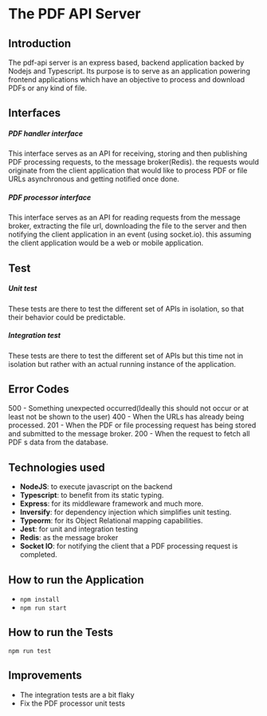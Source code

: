 # The PDF API Server

## Introduction

The pdf-api server is an express based, backend application backed by Nodejs and Typescript. Its purpose is to serve as an application powering frontend applications which have an objective 
to process and download PDFs or any kind of file.     
 

## Interfaces

##### PDF handler interface
This interface serves as an API for receiving, storing and then publishing PDF processing requests, to the message broker(Redis).
the requests would originate from the client application that would like to process PDF or file URLs asynchronous and getting notified once done.  

##### PDF processor interface

This interface serves as an API for reading requests from the message broker, extracting the file url, downloading the file to the server and then notifying the client application 
in an event (using socket.io). this assuming the client application would be a web or mobile application.

## Test

##### Unit test

These tests are there to test the different set of APIs in isolation, so that their behavior could be predictable.  

##### Integration test

These tests are there to test the different set of APIs but this time not in isolation but rather with an actual running instance of the application.

## Error Codes

500 - Something unexpected occurred(Ideally this should not occur or at least not be shown to the user) 
400 - When the URLs has already being processed.
201 - When the PDF or file processing request has being stored and submitted to the message broker.
200 - When the request to fetch all PDF s data from the database.

## Technologies used
- **NodeJS**: to execute javascript on the backend
- **Typescript**: to benefit from its static typing.
- **Express**: for its middleware framework and much more.
- **Inversify**: for dependency injection which simplifies unit testing.
- **Typeorm**: for its Object Relational mapping capabilities.
- **Jest**: for unit and integration testing 
- **Redis**: as the message broker
- **Socket IO**: for notifying the client that a PDF processing request is completed.

## How to run the Application

- `npm install` 
- `npm run start`

## How to run the Tests

`npm run test`

## Improvements
- The integration tests are a bit flaky
- Fix the PDF processor unit tests 





